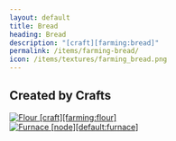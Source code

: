 ```yaml
---
layout: default
title: Bread
heading: Bread
description: "[craft][farming:bread]"
permalink: /items/farming-bread/
icon: /items/textures/farming_bread.png
---
```



## Created by Crafts

<div class="craft">
    <div>
        <span><a href="{{site.baseurl}}/items/farming-flour/"><img src="{{site.baseurl}}/assets/img/items/textures/farming_flour.png" data-toggle="tooltip" title="Flour [craft][farming:flour]"></a></span>
    </div>
    <div>
        <span><a href="{{site.baseurl}}/items/default-furnace/"><img src="{{site.baseurl}}/assets/img/items/itemcubes/default_furnace.png" data-toggle="tooltip" title="Furnace [node][default:furnace]"></a></span>
    </div>
    <div>
        <span></span>
    </div>
</div>
